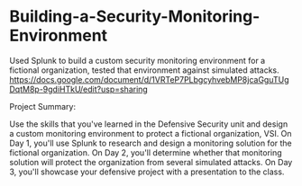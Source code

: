 # Building-a-Security-Monitoring-Environment
Used Splunk to build a custom security monitoring environment for a fictional organization, tested that environment against simulated attacks.
https://docs.google.com/document/d/1VRTeP7PLbgcyhvebMP8jcaGguTUgDqtM8p-9gdiHTkU/edit?usp=sharing

Project Summary:

Use the skills that you've learned in the Defensive Security unit and design a custom monitoring environment to protect a fictional organization, VSI. On Day 1, you'll use Splunk to research and design a monitoring solution for the fictional organization. On Day 2, you'll determine whether that monitoring solution will protect the organization from several simulated attacks. On Day 3, you'll showcase your defensive project with a presentation to the class.
